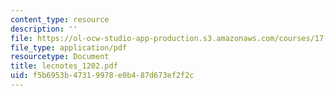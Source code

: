 ```yaml
---
content_type: resource
description: ''
file: https://ol-ocw-studio-app-production.s3.amazonaws.com/courses/17-874-quantitative-research-methods-multivariate-spring-2004/f5b6953b47319978e0b487d673ef2f2c_lecnotes_1202.pdf
file_type: application/pdf
resourcetype: Document
title: lecnotes_1202.pdf
uid: f5b6953b-4731-9978-e0b4-87d673ef2f2c
---
```

